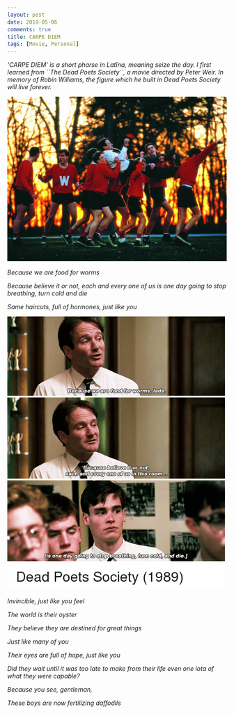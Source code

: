 ```yaml
---
layout: post
date: 2019-05-06
comments: true
title: CARPE DIEM
tags: [Movie, Personal]
---
```


<i>
'CARPE DIEM' is a short pharse in Latīna, meaning seize the day. I first
learned from ``The Dead Poets Society``, a movie directed by Peter Weir.
</i>

<i>
In memory of Robin Williams, the figure which he built in Dead Poets Society will live forever.
<i>

<br>

![image1][1]

Because we are food for worms

Because believe it or not, each and every one of us is one day going to stop breathing, turn cold and die

Same haircuts, full of hormones, just like you

![image2][2]

Invincible, just like you feel

The world is their oyster

They believe they are destined for great things

Just like many of you

Their eyes are full of hope, just like you

Did they wait until it was too late to make from their life even one iota of what they were capable?

Because you see, gentleman,

These boys are now fertilizing daffodils

[1]: assets/CarpeDiem/Robin.jpg
[2]: assets/CarpeDiem/Quotes.png
